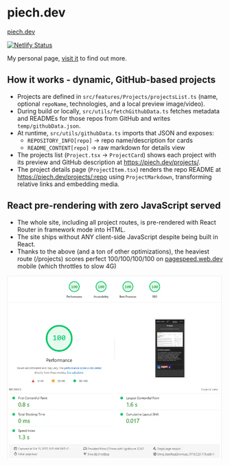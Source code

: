 # piech.dev

[piech.dev](https://piech.dev)

[![Netlify Status](https://api.netlify.com/api/v1/badges/4df86a71-2a3f-40f9-9bd5-b6dacd4f420c/deploy-status)](https://app.netlify.com/sites/piech-dev/deploys)

My personal page, [visit it](https://piech.dev) to find out more.

## How it works - dynamic, GitHub-based projects

- Projects are defined in `src/features/Projects/projectsList.ts` (name, optional `repoName`, technologies, and a local preview image/video).
- During build or locally, `src/utils/fetchGithubData.ts` fetches metadata and READMEs for those repos from GitHub and writes `temp/githubData.json`.
- At runtime, `src/utils/githubData.ts` imports that JSON and exposes:
    - `REPOSITORY_INFO[repo]` → repo name/description for cards
    - `README_CONTENT[repo]` → raw markdown for details view
- The projects list (`Project.tsx` → `ProjectCard`) shows each project with its preview and GitHub description at https://piech.dev/projects/.
- The project details page (`ProjectItem.tsx`) renders the repo README at https://piech.dev/projects/:repo using `ProjectMarkdown`, transforming relative links and embedding media.

## React pre-rendering with zero JavaScript served

- The whole site, including all project routes, is pre-rendered with React Router in framework mode into HTML.
- The site ships without ANY client-side JavaScript despite being built in React.
- Thanks to the above (and a ton of other optimizations), the heaviest route (/projects) scores perfect 100/100/100/100 on [pagespeed.web.dev](https://pagespeed.web.dev/) mobile (which throttles to slow 4G)

<img src="public/media/readme/lighthouse.webp" alt="Lighthouse results" title="Lighthouse results" width="500" />
